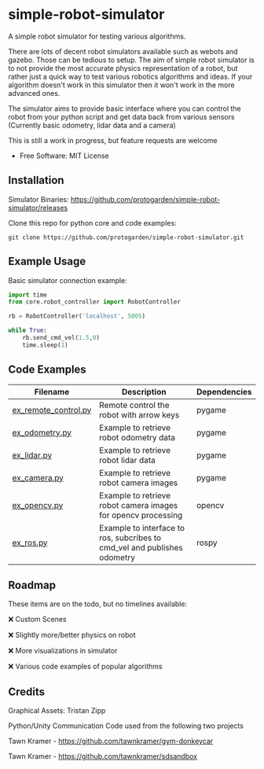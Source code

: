 # simple-robot-simulator

A simple robot simulator for testing various algorithms. 

There are lots of decent robot simulators available such as webots and gazebo. Those can be tedious to setup. The aim of simple robot simulator is to not provide the most accurate physics representation of a robot, but rather just a quick way to test various robotics algorithms and ideas. If your algorithm doesn't work in this simulator then it won't work in the more advanced ones. 

The simulator aims to provide basic interface where you can control the robot from your python script and get data back from various sensors (Currently basic odometry, lidar data and a camera)

This is still a work in progress, but feature requests are welcome

- Free Software: MIT License

## Installation

Simulator Binaries: https://github.com/protogarden/simple-robot-simulator/releases

Clone this repo for python core and code examples:

```shell
git clone https://github.com/protogarden/simple-robot-simulator.git
```

## Example Usage

Basic simulator connection example:

```python
import time
from core.robot_controller import RobotController

rb = RobotController('localhost', 5005)

while True:
    rb.send_cmd_vel(1.5,0)
    time.sleep(1)
```

## Code Examples

| Filename | Description | Dependencies |
|----------|-------------|--------------|
| [ex_remote_control.py](ex_remote_control.py) | Remote control the robot with arrow keys | pygame |
| [ex_odometry.py](ex_odometry.py) | Example to retrieve robot odometry data | pygame |
| [ex_lidar.py](ex_lidar.py) | Example to retrieve robot lidar data  | pygame |
| [ex_camera.py](ex_camera.py) | Example to retrieve robot camera images | pygame |
| [ex_opencv.py](ex_opencv.py) | Example to retrieve robot camera images for opencv processing | opencv |
| [ex_ros.py](ex_ros.py) | Example to interface to ros, subcribes to cmd_vel and publishes odometry | rospy |


## Roadmap

These items are on the todo, but no timelines available:

:x: Custom Scenes

:x: Slightly more/better physics on robot

:x: More visualizations in simulator

:x: Various code examples of popular algorithms

## Credits

Graphical Assets: Tristan Zipp

Python/Unity Communication Code used from the following two projects

Tawn Kramer - <https://github.com/tawnkramer/gym-donkeycar>

Tawn Kramer - <https://github.com/tawnkramer/sdsandbox>
